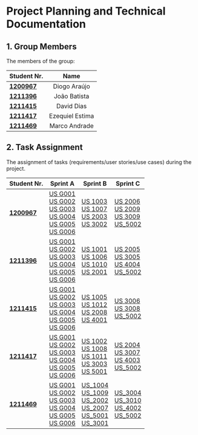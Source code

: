 # Project Planning and Technical Documentation

## 1. Group Members

The members of the group:

| Student Nr.	                     |      Name       |
|----------------------------------|:---------------:|
| **[1200967](1200967/readme.md)** |  Diogo Araújo   |
| **[1211396](1211396/readme.md)** |  João Batista   |
| **[1211415](1211415/readme.md)** |   David Dias    |
| **[1211417](1211417/readme.md)** | Ezequiel Estima |
| **[1211469](1211469/readme.md)** | Marco Andrade	  |


## 2. Task Assignment

The assignment of tasks (requirements/user stories/use cases) during the project.

| Student Nr.	                      | Sprint A                                                                                                                                                                                                                                                                                                                | Sprint B                                                                                                                                                                                                                                                                                                                 | Sprint C                                                                                                                                                                                                      |
|-----------------------------------|-------------------------------------------------------------------------------------------------------------------------------------------------------------------------------------------------------------------------------------------------------------------------------------------------------------------------|--------------------------------------------------------------------------------------------------------------------------------------------------------------------------------------------------------------------------------------------------------------------------------------------------------------------------|---------------------------------------------------------------------------------------------------------------------------------------------------------------------------------------------------------------|
| **[1200967](1200967/readme.md)**  | [US G001](../docs/Sprint_A/us_g001/us_g001.md) <br/> [US G002](../docs/Sprint_A/us_g002/us_g002.md) <br/> [US G003](../docs/Sprint_A/us_g003/us_g003.md) <br/> [US G004](../docs/Sprint_A/us_g004/us_g004.md) <br/> [US G005](../docs/Sprint_A/us_g005/us_g005.md) <br/> [US G006](../docs/Sprint_A/us_g006/us_g006.md) | [US 1003](Sprint_B/us_1003/US1003.md) <br/> [US 1007](Sprint_B/us_1007/US1007.md) <br/> [US 2003](Sprint_B/us_2003/US2003.md) <br/> [US 3002](Sprint_B/us_3002/US3002.md)                                                                                                                                                | [US 2006](Sprint_C/us_2006/US2006.md) <br/> [US 2009](Sprint_C/us_2009/US2009.md) <br/> [US 3009](Sprint_C/us_3009/US3009.md) <br/> [US_5002](../docs/Sprint_C/us_5002/us_5002.md)                            |
| **[1211396](1211396/readme.md)**	 | [US G001](../docs/Sprint_A/us_g001/us_g001.md) <br/> [US G002](../docs/Sprint_A/us_g002/us_g002.md) <br/> [US G003](../docs/Sprint_A/us_g003/us_g003.md) <br/> [US G004](../docs/Sprint_A/us_g004/us_g004.md) <br/> [US G005](../docs/Sprint_A/us_g005/us_g005.md) <br/> [US G006](../docs/Sprint_A/us_g006/us_g006.md) | [US 1001](../docs/Sprint_B/us_1001/us_1001.md) <br/> [US 1006](../docs/Sprint_B/us_1006/us_1006.md) <br/> [US 1010](../docs/Sprint_B/us_1010/us_1010.md) <br/> [US 2001](../docs/Sprint_B/us_2001/us_2001.md)                                                                                                            | [US 2005](../docs/Sprint_C/us_2005/us_2005.md) <br/> [US 3005](../docs/Sprint_C/us_3005/us_3005.md) <br/> [US 4004](../docs/Sprint_C/us_4004/us_4004.md) <br/> [US_5002](../docs/Sprint_C/us_5002/us_5002.md) |
| **[1211415](1211415/readme.md)**	 | [US G001](../docs/Sprint_A/us_g001/us_g001.md) <br/> [US G002](../docs/Sprint_A/us_g002/us_g002.md) <br/> [US G003](../docs/Sprint_A/us_g003/us_g003.md) <br/> [US G004](../docs/Sprint_A/us_g004/us_g004.md) <br/> [US G005](../docs/Sprint_A/us_g005/us_g005.md) <br/> [US G006](../docs/Sprint_A/us_g006/us_g006.md) | [US 1005](../docs/Sprint_B/us_1005/us_1005.md) <br/> [US 1012](../docs/Sprint_B/us_1012/us_1012.md) <br/> [US 2008](../docs/Sprint_B/us_2008/us_2008.md) <br/> [US 4001](../docs/Sprint_B/us_4001/us_4001.md)                                                                                                            | [US 3006](Sprint_C/us_3006/us_3006.md) <br/> [US 3008](Sprint_C/us_3008/us_3008.md) <br/> [US_5002](../docs/Sprint_C/us_5002/us_5002.md)                                                                      |
| **[1211417](1211417/readme.md)**	 | [US G001](../docs/Sprint_A/us_g001/us_g001.md) <br/> [US G002](../docs/Sprint_A/us_g002/us_g002.md) <br/> [US G003](../docs/Sprint_A/us_g003/us_g003.md) <br/> [US G004](../docs/Sprint_A/us_g004/us_g004.md) <br/> [US G005](../docs/Sprint_A/us_g005/us_g005.md) <br/> [US G006](../docs/Sprint_A/us_g006/us_g006.md) | [US 1002](../docs/Sprint_B/us_1002/us_1002.md) <br/> [US 1008](../docs/Sprint_B/us_1008/us_1008.md) <br/> [US 1011](../docs/Sprint_B/us_1011/us_1011.md) <br/> [US 3003](../docs/Sprint_B/us_3003/us_3003.md) <br/> [US 5001](../docs/Sprint_B/us_5001/us_5001.md)                                                       | [US 2004](Sprint_C/us_2004/us_2004.md) <br/> [US 3007](Sprint_C/us_3007/us_3007.md) <br/> [US 4003](Sprint_C/us_4003/us_4003.md) <br/> [US_5002](../docs/Sprint_C/us_5002/us_5002.md)                         |
| **[1211469](1211469/readme.md)**	 | [US G001](../docs/Sprint_A/us_g001/us_g001.md) <br/> [US G002](../docs/Sprint_A/us_g002/us_g002.md) <br/> [US G003](../docs/Sprint_A/us_g003/us_g003.md) <br/> [US G004](../docs/Sprint_A/us_g004/us_g004.md) <br/> [US G005](../docs/Sprint_A/us_g005/us_g005.md) <br/> [US G006](../docs/Sprint_A/us_g006/us_g006.md) | [US_1004](../docs/Sprint_B/us_1004/us_1004.md) <br/> [US_1009](../docs/Sprint_B/us_1009/us_1009.md) <br/> [US_2002](../docs/Sprint_B/us_2002/us_2002.md) <br/> [US_2007](../docs/Sprint_B/us_2007/us_2007.md) <br/> [US_5001](../docs/Sprint_B/us_5001/us_5001.md)  <br/> [US_3001](../docs/Sprint_B/us_3001/us_3001.md) | [US_3004](../docs/Sprint_C/us_3004/us_3004.md) <br/> [US_3010](../docs/Sprint_C/us_3010/us_3010.md) <br/> [US_4002](../docs/Sprint_C/us_4002/us_4002.md) <br/> [US_5002](../docs/Sprint_C/us_5002/us_5002.md) |
